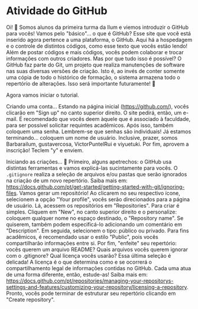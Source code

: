 # Atividade do GitHub

Oi! 👋 
Somos alunos da primeira turma da Ilum e viemos introduzir o GitHub para vocês!
Vamos pelo "básico"... o que é GitHub?
Esse site que você está inserido agora pertence a uma plataforma, o GitHub. Aqui há a hospedagem e o controle de distintos códigos, como esse texto que vocês estão lendo! Além de postar códigos e mais códigos, vocês podem colaborar e trocar informações com outros criadores.
Mas por que tudo isso é possível?
O GitHub faz parte do Git, um projeto que realiza manutenções de software nas suas diversas versões de criação. Isto é, ao invés de conter somente uma cópia de todo o histórico de formação, o sistema armazena todo o repertório de alterações. Isso será importante futuramente! 👀 
 
Agora vamos iniciar o tutorial.

Criando uma conta...
Estando na página inicial (https://github.com/), vocês clicarão em "Sign up" no canto superior direito. O site pedirá, então, um e-mail. É recomendado que vocês deem àquele que é associado à faculdade, para ser possível solicitar requintes acadêmicos.
Após isso, também coloquem uma senha. Lembrem-se que senhas são individuais!
Já estamos terminando... coloquem um nome de usuário. Inclusive, prazer, somos Barbarailum, gustavercosa, VictorPuntelRui e viyuetuki.
Por fim, aprovem a inscrição! Teclem "y" e enviem.

Iniciando as criações... 📎
Primeiro, alguns apetrechos: o GitHub usa distintas ferramentas e vamos explicá-las sucintamente para vocês. 
O `.gitignore` realiza a seleção de arquivos e/ou pastas que serão ignorados na criação de um novo repertório. Saiba mais em: https://docs.github.com/pt/get-started/getting-started-with-git/ignoring-files.
Vamos gerar um repositório! Ao clicarem no seu respectivo ícone, selecionem a opção "Your profile", vocês serão direcionados para a página de usuário. Lá, acessem os repositórios em "Repositories".
Para criar é simples. Cliquem em "New", no canto superior direito e o personalize: coloquem qualquer nome no espaço destinado, o "Repository name". Se quiserem, também podem especificá-lo adicionando um comentário em "Description".
Em seguida, selecionem o tipo: público ou privado. Para fins acadêmicos, é recomendado usar o estilo "Public", pois vocês compartilharão informações entre si.
Por fim, "enfeite" seu repertório: vocês querem um arquivo README? Quais arquivos vocês querem ignorar com o .gitignore? Qual licença vocês usarão? Essa última seleção é delicada! A licença é o que determina como e se ocorrerá o compartilhamento legal de informações contidas no GitHub. Cada uma atua de uma forma diferente, então, estude-as! Saiba mais em: https://docs.github.com/pt/repositories/managing-your-repositorys-settings-and-features/customizing-your-repository/licensing-a-repository.
Pronto, vocês pode terminar de estruturar seu repertório clicando em "Create repository".

